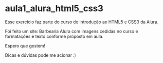 # aula1_alura_html5_css3

Esse exercício faz parte do curso de introdução ao HTML5 e CSS3 da Alura.

Foi feito um site: Barbearia Alura com imagens cedidas no curso e formatações e texto conforme proposto em aula.

Espero que gostem! 

Dicas e dúvidas pode me acionar :)
